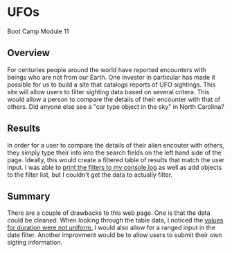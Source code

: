 # UFOs
Boot Camp Module 11

## Overview
For centuries people around the world have reported encounters with beings who are not from our Earth.  One investor in particular has made it possible for us to build a site that catalogs reports of UFO sightings.  This site will allow users to filter sighting data based on several critera.  This would allow a person to compare the details of their encounter with that of others.  Did anyone else see a "car type object in the sky" in North Carolina? 


## Results
In order for a user to compare the details of their alien encouter with others, they simply type their info into the search fields on the left hand side of the page.  Ideally, this would create a filtered table of results that match the user input.  I was able to [print the filters to my console.log]("console_log.PNG") as well as add objects to the filter list, but I couldn't get the data to actually filter.

## Summary
There are a couple of drawbacks to this web page.  One is that the data could be cleaned.  When looking through the table data, I noticed the [values for duration were not uniform.]('dirty_data.PNG') I would also allow for a ranged input in the date filter.  Another improvment would be to allow users to submit their own sigting information.